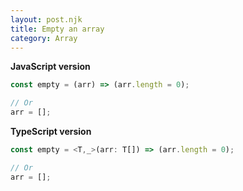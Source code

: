```yaml
---
layout: post.njk
title: Empty an array
category: Array
---
```


**JavaScript version**

```js
const empty = (arr) => (arr.length = 0);

// Or
arr = [];
```

**TypeScript version**

```js
const empty = <T,_>(arr: T[]) => (arr.length = 0);

// Or
arr = [];
```
